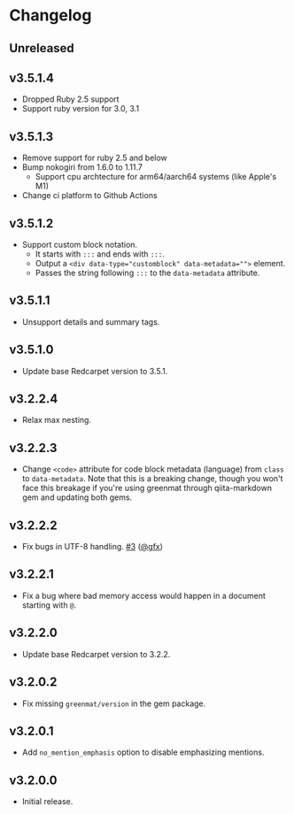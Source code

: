 # Changelog

## Unreleased

## v3.5.1.4

* Dropped Ruby 2.5 support
* Support ruby version for 3.0, 3.1

## v3.5.1.3

* Remove support for ruby 2.5 and below
* Bump nokogiri from 1.6.0 to 1.11.7
  * Support cpu archtecture for arm64/aarch64 systems (like Apple's M1)
* Change ci platform to Github Actions

## v3.5.1.2

* Support custom block notation.
  * It starts with `:::` and ends with `:::`.
  * Output a `<div data-type="customblock" data-metadata="">` element.
  * Passes the string following `:::` to the `data-metadata` attribute.

## v3.5.1.1

* Unsupport details and summary tags.

## v3.5.1.0

* Update base Redcarpet version to 3.5.1.

## v3.2.2.4

* Relax max nesting.

## v3.2.2.3

* Change `<code>` attribute for code block metadata (language) from `class` to `data-metadata`.
  Note that this is a breaking change, though you won't face this breakage if you're using greenmat through qiita-markdown gem and updating both gems.

## v3.2.2.2

* Fix bugs in UTF-8 handling. [#3](https://github.com/increments/greenmat/pull/3) ([@gfx](https://github.com/gfx))

## v3.2.2.1

* Fix a bug where bad memory access would happen in a document starting with `@`.

## v3.2.2.0

* Update base Redcarpet version to 3.2.2.

## v3.2.0.2

* Fix missing `greenmat/version` in the gem package.

## v3.2.0.1

* Add `no_mention_emphasis` option to disable emphasizing mentions.

## v3.2.0.0

* Initial release.
